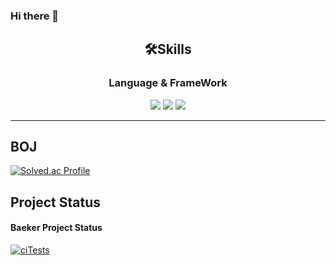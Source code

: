### Hi there 👋

<!--
**PARKPARKWOO/PARKPARKWOO** is a ✨ _special_ ✨ repository because its `README.md` (this file) appears on your GitHub profile.

Here are some ideas to get you started:

- 🔭 I’m currently working on ...
- 🌱 I’m currently learning ...
- 👯 I’m looking to collaborate on ...
- 🤔 I’m looking for help with ...
- 💬 Ask me about ...
- 📫 How to reach me: ...
- 😄 Pronouns: ...
- ⚡ Fun fact: ...
-->
<h2 align="center">🛠️Skills</h2>
<h3 align="center">Language & FrameWork</h3>
<p align="center">
   <img src="https://img.shields.io/badge/java-%23ED8B00.svg?style=for-the-badge&logo=openjdk&logoColor=white"/></a>
   <img src="https://img.shields.io/badge/spring-%236DB33F.svg?style=for-the-badge&logo=spring&logoColor=white"/></a>
     <img src="https://img.shields.io/badge/mysql-%2300f.svg?style=for-the-badge&logo=mysql&logoColor=white"/></a>
</p>

---
  
<h2> BOJ </h2>

[![Solved.ac Profile](http://mazassumnida.wtf/api/v2/generate_badge?boj=wy9295)](https://solved.ac/wy9295/)





<h2>Project Status</h2>


<p></p>
<h4> Baeker Project Status </h4>

[![ciTests](https://github.com/PARKPARKWOO/Baeker/actions/workflows/ciTests.yml/badge.svg)](https://github.com/PARKPARKWOO/Baeker/actions/workflows/ciTests.yml)


